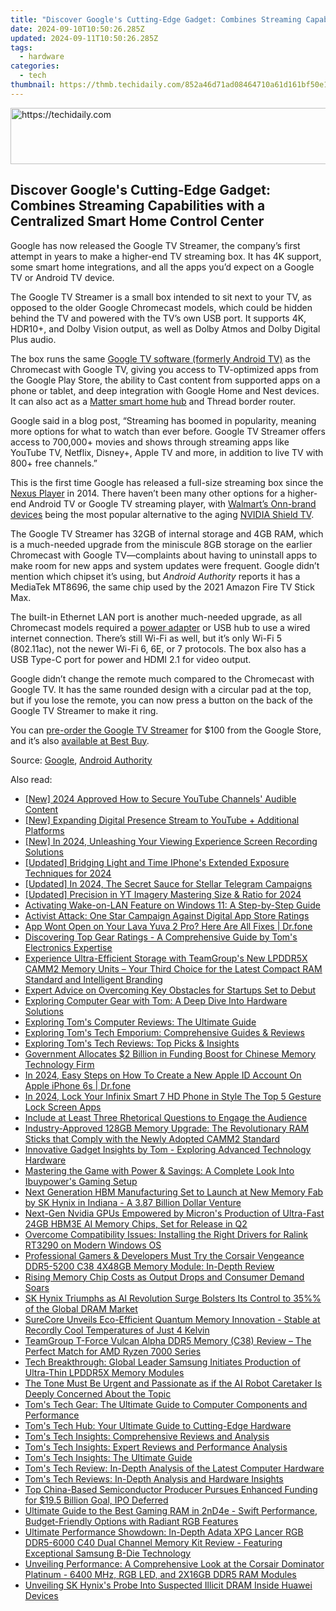 ```yaml
---
title: "Discover Google's Cutting-Edge Gadget: Combines Streaming Capabilities with a Centralized Smart Home Control Center"
date: 2024-09-10T10:50:26.285Z
updated: 2024-09-11T10:50:26.285Z
tags:
  - hardware
categories:
  - tech
thumbnail: https://thmb.techidaily.com/852a46d71ad08464710a61d161bf50e16562d6afe64893bd392e2b875addd5c7.jpg
---
```






<!-- affiliate ads begin -->
<a href="https://ephamedtechinc.pxf.io/c/5597632/2136621/26400" target="_top" id="2136621">
  <img src="//a.impactradius-go.com/display-ad/26400-2136621" border="0" alt="https://techidaily.com" width="728" height="90"/>
</a>
<img height="0" width="0" src="https://ephamedtechinc.pxf.io/i/5597632/2136621/26400" style="position:absolute;visibility:hidden;" border="0" />
<!-- affiliate ads end -->




## Discover Google's Cutting-Edge Gadget: Combines Streaming Capabilities with a Centralized Smart Home Control Center

Google has now released the Google TV Streamer, the company’s first attempt in years to make a higher-end TV streaming box. It has 4K support, some smart home integrations, and all the apps you’d expect on a Google TV or Android TV device.

 The Google TV Streamer is a small box intended to sit next to your TV, as opposed to the older Google Chromecast models, which could be hidden behind the TV and powered with the TV’s own USB port. It supports 4K, HDR10+, and Dolby Vision output, as well as Dolby Atmos and Dolby Digital Plus audio.

 The box runs the same [Google TV software (formerly Android TV)](https://fake-location.techidaily.com/wondering-the-best-alternative-to-hola-on-apple-iphone-6s-plus-here-is-the-answer-drfone-by-drfone-virtual-ios/) as the Chromecast with Google TV, giving you access to TV-optimized apps from the Google Play Store, the ability to Cast content from supported apps on a phone or tablet, and deep integration with Google Home and Nest devices. It can also act as a [Matter smart home hub](https://extra-support.techidaily.com/2024-approved-mastering-solo-podcast-production-for-top-spots/) and Thread border router.

 Google said in a blog post, “Streaming has boomed in popularity, meaning more options for what to watch than ever before. Google TV Streamer offers access to 700,000+ movies and shows through streaming apps like YouTube TV, Netflix, Disney+, Apple TV and more, in addition to live TV with 800+ free channels.”

 This is the first time Google has released a full-size streaming box since the [Nexus Player](https://en.wikipedia.org/wiki/Nexus%5FPlayer) in 2014\. There haven’t been many other options for a higher-end Android TV or Google TV streaming player, with [Walmart’s Onn-brand devices](https://android-frp.techidaily.com/full-guide-to-bypass-oppo-a2-frp-by-drfone-android/) being the most popular alternative to the aging [NVIDIA Shield TV](https://extra-information.techidaily.com/boosting-patient-engagement-through-fb-health-ads/).

 The Google TV Streamer has 32GB of internal storage and 4GB RAM, which is a much-needed upgrade from the miniscule 8GB storage on the earlier Chromecast with Google TV—complaints about having to uninstall apps to make room for new apps and system updates were frequent. Google didn’t mention which chipset it’s using, but _Android Authority_ reports it has a MediaTek MT8696, the same chip used by the 2021 Amazon Fire TV Stick Max.

 The built-in Ethernet LAN port is another much-needed upgrade, as all Chromecast models required a [power adapter](https://store.google.com/us/product/chromecast%5Fethernet%5Fadapter%5Fgen%5F2) or USB hub to use a wired internet connection. There’s still Wi-Fi as well, but it’s only Wi-Fi 5 (802.11ac), not the newer Wi-Fi 6, 6E, or 7 protocols. The box also has a USB Type-C port for power and HDMI 2.1 for video output.

 Google didn’t change the remote much compared to the Chromecast with Google TV. It has the same rounded design with a circular pad at the top, but if you lose the remote, you can now press a button on the back of the Google TV Streamer to make it ring.

 You can [pre-order the Google TV Streamer](https://store.google.com/product/google%5Ftv%5Fstreamer?hl=en-US) for $100 from the Google Store, and it’s also [available at Best Buy](https://shop-links.co/link/?exclusive=1&publisher_slug=itechdaily19598&url=https%3A%2F%2Fwww.bestbuy.com%2Fsite%2Fgoogle-tv-streamer-4k-porcelain%2F6586840.p%3FskuId%3D6586840).

 Source: [Google](https://blog.google/products/google-nest/google-tv-streamer/), [Android Authority](https://www.androidauthority.com/google-tv-streamer-processor-3468418/)

<ins class="adsbygoogle"
     style="display:block"
     data-ad-format="autorelaxed"
     data-ad-client="ca-pub-7571918770474297"
     data-ad-slot="1223367746"></ins>



<ins class="adsbygoogle"
     style="display:block"
     data-ad-client="ca-pub-7571918770474297"
     data-ad-slot="8358498916"
     data-ad-format="auto"
     data-full-width-responsive="true"></ins>

<span class="atpl-alsoreadstyle">Also read:</span>
<div><ul>
<li><a href="https://youtube-zero.techidaily.com/024-approved-how-to-secure-youtube-channels-audible-content/"><u>[New] 2024 Approved  How to Secure YouTube Channels' Audible Content</u></a></li>
<li><a href="https://youtube-stream.techidaily.com/new-expanding-digital-presence-stream-to-youtube-plus-additional-platforms/"><u>[New] Expanding Digital Presence  Stream to YouTube + Additional Platforms</u></a></li>
<li><a href="https://digital-screen-recording.techidaily.com/new-in-2024-unleashing-your-viewing-experience-screen-recording-solutions/"><u>[New] In 2024, Unleashing Your Viewing Experience  Screen Recording Solutions</u></a></li>
<li><a href="https://fox-helps.techidaily.com/updated-bridging-light-and-time-iphones-extended-exposure-techniques-for-2024/"><u>[Updated] Bridging Light and Time  IPhone's Extended Exposure Techniques for 2024</u></a></li>
<li><a href="https://article-posts.techidaily.com/updated-in-2024-the-secret-sauce-for-stellar-telegram-campaigns/"><u>[Updated] In 2024, The Secret Sauce for Stellar Telegram Campaigns</u></a></li>
<li><a href="https://youtube-tips.techidaily.com/ed-precision-in-yt-imagery-mastering-size-and-ratio-for-2024/"><u>[Updated] Precision in YT Imagery  Mastering Size & Ratio for 2024</u></a></li>
<li><a href="https://win-forum.techidaily.com/activating-wake-on-lan-feature-on-windows-11-a-step-by-step-guide/"><u>Activating Wake-on-LAN Feature on Windows 11: A Step-by-Step Guide</u></a></li>
<li><a href="https://facebook.techidaily.com/activist-attack-one-star-campaign-against-digital-app-store-ratings/"><u>Activist Attack: One Star Campaign Against Digital App Store Ratings</u></a></li>
<li><a href="https://howto.techidaily.com/app-wont-open-on-your-lava-yuva-2-pro-here-are-all-fixes-drfone-by-drfone-fix-android-problems-fix-android-problems/"><u>App Wont Open on Your Lava Yuva 2 Pro? Here Are All Fixes | Dr.fone</u></a></li>
<li><a href="https://hardware-reviews.techidaily.com/discovering-top-gear-ratings-a-comprehensive-guide-by-toms-electronics-expertise/"><u>Discovering Top Gear Ratings - A Comprehensive Guide by Tom's Electronics Expertise</u></a></li>
<li><a href="https://hardware-reviews.techidaily.com/experience-ultra-efficient-storage-with-teamgroups-new-lpddr5x-camm2-memory-units-your-third-choice-for-the-latest-compact-ram-standard-and-intelligent-bran24/"><u>Experience Ultra-Efficient Storage with TeamGroup's New LPDDR5X CAMM2 Memory Units – Your Third Choice for the Latest Compact RAM Standard and Intelligent Branding</u></a></li>
<li><a href="https://win-answers.techidaily.com/expert-advice-on-overcoming-key-obstacles-for-startups-set-to-debut/"><u>Expert Advice on Overcoming Key Obstacles for Startups Set to Debut</u></a></li>
<li><a href="https://hardware-reviews.techidaily.com/exploring-computer-gear-with-tom-a-deep-dive-into-hardware-solutions/"><u>Exploring Computer Gear with Tom: A Deep Dive Into Hardware Solutions</u></a></li>
<li><a href="https://hardware-reviews.techidaily.com/exploring-toms-computer-reviews-the-ultimate-guide/"><u>Exploring Tom's Computer Reviews: The Ultimate Guide</u></a></li>
<li><a href="https://hardware-reviews.techidaily.com/exploring-toms-tech-emporium-comprehensive-guides-and-reviews/"><u>Exploring Tom's Tech Emporium: Comprehensive Guides & Reviews</u></a></li>
<li><a href="https://hardware-reviews.techidaily.com/exploring-toms-tech-reviews-top-picks-and-insights/"><u>Exploring Tom's Tech Reviews: Top Picks & Insights</u></a></li>
<li><a href="https://hardware-reviews.techidaily.com/government-allocates-2-billion-in-funding-boost-for-chinese-memory-technology-firm/"><u>Government Allocates $2 Billion in Funding Boost for Chinese Memory Technology Firm</u></a></li>
<li><a href="https://iphone-unlock.techidaily.com/in-2024-easy-steps-on-how-to-create-a-new-apple-id-account-on-apple-iphone-6s-drfone-by-drfone-ios/"><u>In 2024, Easy Steps on How To Create a New Apple ID Account On Apple iPhone 6s | Dr.fone</u></a></li>
<li><a href="https://unlock-android.techidaily.com/in-2024-lock-your-infinix-smart-7-hd-phone-in-style-the-top-5-gesture-lock-screen-apps-by-drfone-android/"><u>In 2024, Lock Your Infinix Smart 7 HD Phone in Style The Top 5 Gesture Lock Screen Apps</u></a></li>
<li><a href="https://hardware-reviews.techidaily.com/include-at-least-three-rhetorical-questions-to-engage-the-audience/"><u>Include at Least Three Rhetorical Questions to Engage the Audience</u></a></li>
<li><a href="https://hardware-reviews.techidaily.com/industry-approved-128gb-memory-upgrade-the-revolutionary-ram-sticks-that-comply-with-the-newly-adopted-camm2-standard/"><u>Industry-Approved 128GB Memory Upgrade: The Revolutionary RAM Sticks that Comply with the Newly Adopted CAMM2 Standard</u></a></li>
<li><a href="https://hardware-reviews.techidaily.com/innovative-gadget-insights-by-tom-exploring-advanced-technology-hardware/"><u>Innovative Gadget Insights by Tom - Exploring Advanced Technology Hardware</u></a></li>
<li><a href="https://buynow-info.techidaily.com/mastering-the-game-with-power-and-savings-a-complete-look-into-ibuypowers-gaming-setup/"><u>Mastering the Game with Power & Savings: A Complete Look Into Ibuypower's Gaming Setup</u></a></li>
<li><a href="https://hardware-reviews.techidaily.com/next-generation-hbm-manufacturing-set-to-launch-at-new-memory-fab-by-sk-hynix-in-indiana-a-387-billion-dollar-venture/"><u>Next Generation HBM Manufacturing Set to Launch at New Memory Fab by SK Hynix in Indiana - A 3.87 Billion Dollar Venture</u></a></li>
<li><a href="https://hardware-reviews.techidaily.com/next-gen-nvidia-gpus-empowered-by-microns-production-of-ultra-fast-24gb-hbm3e-ai-memory-chips-set-for-release-in-q2/"><u>Next-Gen Nvidia GPUs Empowered by Micron's Production of Ultra-Fast 24GB HBM3E AI Memory Chips, Set for Release in Q2</u></a></li>
<li><a href="https://hardware-help.techidaily.com/overcome-compatibility-issues-installing-the-right-drivers-for-ralink-rt3290-on-modern-windows-os/"><u>Overcome Compatibility Issues: Installing the Right Drivers for Ralink RT3290 on Modern Windows OS</u></a></li>
<li><a href="https://hardware-reviews.techidaily.com/professional-gamers-and-developers-must-try-the-corsair-vengeance-ddr5-5200-c38-4x48gb-memory-module-in-depth-review/"><u>Professional Gamers & Developers Must Try the Corsair Vengeance DDR5-5200 C38 4X48GB Memory Module: In-Depth Review</u></a></li>
<li><a href="https://hardware-reviews.techidaily.com/rising-memory-chip-costs-as-output-drops-and-consumer-demand-soars/"><u>Rising Memory Chip Costs as Output Drops and Consumer Demand Soars</u></a></li>
<li><a href="https://hardware-reviews.techidaily.com/sk-hynix-triumphs-as-ai-revolution-surge-bolsters-its-control-to-35-of-the-global-dram-market/"><u>SK Hynix Triumphs as AI Revolution Surge Bolsters Its Control to 35%% of the Global DRAM Market</u></a></li>
<li><a href="https://hardware-reviews.techidaily.com/surecore-unveils-eco-efficient-quantum-memory-innovation-stable-at-recordly-cool-temperatures-of-just-4-kelvin/"><u>SureCore Unveils Eco-Efficient Quantum Memory Innovation - Stable at Recordly Cool Temperatures of Just 4 Kelvin</u></a></li>
<li><a href="https://hardware-reviews.techidaily.com/teamgroup-t-force-vulcan-alpha-ddr5-memory-c38-review-the-perfect-match-for-amd-ryzen-7000-series/"><u>TeamGroup T-Force Vulcan Alpha DDR5 Memory (C38) Review – The Perfect Match for AMD Ryzen 7000 Series</u></a></li>
<li><a href="https://hardware-reviews.techidaily.com/tech-breakthrough-global-leader-samsung-initiates-production-of-ultra-thin-lpddr5x-memory-modules/"><u>Tech Breakthrough: Global Leader Samsung Initiates Production of Ultra-Thin LPDDR5X Memory Modules</u></a></li>
<li><a href="https://hardware-reviews.techidaily.com/1723964501050-the-tone-must-be-urgent-and-passionate-as-if-the-ai-robot-caretaker-is-deeply-concerned-about-the-topic/"><u>The Tone Must Be Urgent and Passionate as if the AI Robot Caretaker Is Deeply Concerned About the Topic</u></a></li>
<li><a href="https://hardware-reviews.techidaily.com/toms-tech-gear-the-ultimate-guide-to-computer-components-and-performance/"><u>Tom's Tech Gear: The Ultimate Guide to Computer Components and Performance</u></a></li>
<li><a href="https://hardware-reviews.techidaily.com/toms-tech-hub-your-ultimate-guide-to-cutting-edge-hardware/"><u>Tom's Tech Hub: Your Ultimate Guide to Cutting-Edge Hardware</u></a></li>
<li><a href="https://hardware-reviews.techidaily.com/toms-tech-insights-comprehensive-reviews-and-analysis/"><u>Tom's Tech Insights: Comprehensive Reviews and Analysis</u></a></li>
<li><a href="https://hardware-reviews.techidaily.com/toms-tech-insights-expert-reviews-and-performance-analysis/"><u>Tom's Tech Insights: Expert Reviews and Performance Analysis</u></a></li>
<li><a href="https://hardware-reviews.techidaily.com/toms-tech-insights-the-ultimate-guide-t17239724903076/"><u>Tom's Tech Insights: The Ultimate Guide</u></a></li>
<li><a href="https://hardware-reviews.techidaily.com/toms-tech-review-in-depth-analysis-of-the-latest-computer-hardware/"><u>Tom's Tech Review: In-Depth Analysis of the Latest Computer Hardware</u></a></li>
<li><a href="https://hardware-reviews.techidaily.com/toms-tech-reviews-in-depth-analysis-and-hardware-insights/"><u>Tom's Tech Reviews: In-Depth Analysis and Hardware Insights</u></a></li>
<li><a href="https://hardware-reviews.techidaily.com/top-china-based-semiconductor-producer-pursues-enhanced-funding-for-195-billion-goal-ipo-deferred/"><u>Top China-Based Semiconductor Producer Pursues Enhanced Funding for $19.5 Billion Goal, IPO Deferred</u></a></li>
<li><a href="https://hardware-reviews.techidaily.com/ultimate-guide-to-the-best-gaming-ram-in-2nd4e-swift-performance-budget-friendly-options-with-radiant-rgb-features/"><u>Ultimate Guide to the Best Gaming RAM in 2nD4e - Swift Performance, Budget-Friendly Options with Radiant RGB Features</u></a></li>
<li><a href="https://hardware-reviews.techidaily.com/ultimate-performance-showdown-in-depth-adata-xpg-lancer-rgb-ddr5-6000-c40-dual-channel-memory-kit-review-featuring-exceptional-samsung-b-die-technology/"><u>Ultimate Performance Showdown: In-Depth Adata XPG Lancer RGB DDR5-6000 C40 Dual Channel Memory Kit Review - Featuring Exceptional Samsung B-Die Technology</u></a></li>
<li><a href="https://hardware-reviews.techidaily.com/unveiling-performance-a-comprehensive-look-at-the-corsair-dominator-platinum-6400-mhz-rgb-led-and-2x16gb-ddr5-ram-modules/"><u>Unveiling Performance: A Comprehensive Look at the Corsair Dominator Platinum - 6400 MHz, RGB LED, and 2X16GB DDR5 RAM Modules</u></a></li>
<li><a href="https://hardware-reviews.techidaily.com/unveiling-sk-hynixs-probe-into-suspected-illicit-dram-inside-huawei-devices/"><u>Unveiling SK Hynix's Probe Into Suspected Illicit DRAM Inside Huawei Devices</u></a></li>
</ul></div>
